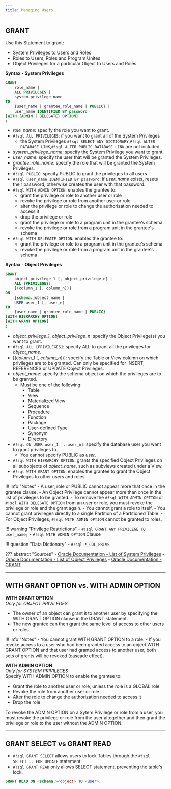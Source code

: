 ```yaml
---
title: Managing Users
---
```


## GRANT
Use this Statement to grant:

- System Privileges to Users and Roles
- Roles to Users, Roles and Program Unites
- Object Privileges for a particular Object to Users and Roles

**Syntax - System Privileges**
```sql
GRANT
	role_name |
	ALL PRIVILEGES |
	system_privilege_name
TO
	{user_name | grantee_role_name | PUBLIC} |
	user_name IDENTIFIED BY password
[WITH {ADMIN | DELEGATE} OPTION]
;
```

- *role_name*: specify the role you want to grant.
- `#!sql ALL PRIVILEGES`: if you want to grant all of the System Privileges
	- the System Privileges `#!sql SELECT ANY DICTIONARY`,`#!sql ALTER DATABASE LINK`,`#!sql ALTER PUBLIC DATABASE LINK` are not included.
- *system_privilege_name*: specify the System Privilege you want to grant.
- *user_name*: specify the user that will be granted the System Privileges.
- *grantee_role_name*: specify the role that will be granted the System Privileges.
- `#!sql PUBLIC`: specify PUBLIC to grant the privileges to all users.
- `#!sql user_name IDENTIFIED BY password`: if *user_name* exists, resets their password, otherwise creates the user with that password.
- `#!sql WITH ADMIN OPTION`: enables the grantee to:
	- grant the privilege or role to another user or role
	- revoke the privilege or role from another user or role
	- alter the privilege or role to change the authorization needed to access it
	- drop the privilege or role
	- grant the privilege or role to a program unit in the grantee's schema
	- revoke the privilege or role from a program unit in the grantee's schema
- `#!sql WITH DELEGATE OPTION`: enables the grantee to:
	- grant the privilege or role to a program unit in the grantee's schema
	- revoke the privilege or role from a program unit in the grantee's schema

**Syntax - Object Privileges**
```sql
GRANT
	object_privilege_1 [, object_privilege_n] |
	ALL [PRIVILEGES]
	[(column_1 [, column_n])]
ON
	[schema.]object_name |
	USER user_1 [, user_n]
TO
	{user_name | grantee_role_name | PUBLIC}
[WITH HIERARCHY OPTION]
[WITH GRANT OPTION]
;
```

- *object_privilege_1*, *object_privilege_n*: specify the Object Privilege(s) you want to grant.
- `#!sql ALL [PRIVILEGES]`: specify ALL to grant all the privileges for *object_name*.
- \[(*column_1* \[, *column_n*])]: specify the Table or View column on which privileges are to be granted. Can only be specified for INSERT, REFERENCES or UPDATE Object Privileges.
- *object_name*: specify the schema object on which the privileges are to be granted.
	- Must be one of the following:
		- Table
		- View
		- Materialized View
		- Sequence
		- Procedure
		- Function
		- Package
		- User-defined Type
		- Synonym
		- Directory
- `#!sql ON USER user_1 [, user_n]`: specify the database user you want to grant privileges to.
	- You cannot specify PUBLIC as *user*.
- `#!sql WITH HIERARCHY OPTION`: grants the specified Object Privileges on all subobjects of *object_name*, such as subviews created under a View.
- `#!sql WITH GRANT OPTION`: enables the grantee to grant the Object Privileges to other users and roles.

!!! info "Notes"
    - A user, role or PUBLIC cannot appear more that once in the grantee clause.
    - An Object Privilege cannot appear more than once in the list of privileges to be granted. 
    - To remove the `#!sql WITH ADMIN OPTION` or `#!sql WITH DELEGATE OPTION` from an user or role, you must revoke the privilege or role and the grant again.
    - You cannot grant a role to itself.
    - You cannot grant privileges directly to a single Partition of a Partitioned Table.
    - For Object Privileges, `#!sql WITH ADMIN OPTION` cannot be granted to roles.

!!! warning "Privilege Restrictions"
    - `#!sql GRANT ANY PRIVILEGE TO user_name;`
    - `#!sql WITH ADMIN OPTION` Clause

!!! question "Data Dictionary"
    - `#!sql *_COL_PRIVS`

??? abstract "Sources"
    - [Oracle Documentation - List of System Privileges](https://docs.oracle.com/en/database/oracle/oracle-database/21/sqlrf/GRANT.html#GUID-20B4E2C0-A7F8-4BC8-A5E8-BE61BDC41AC3__BABEFFEE)
    - [Oracle Documentation - List of Object Privileges](https://docs.oracle.com/en/database/oracle/oracle-database/21/sqlrf/GRANT.html#GUID-20B4E2C0-A7F8-4BC8-A5E8-BE61BDC41AC3__BGBCIIEG)
    - [Oracle Documentation - GRANT](https://docs.oracle.com/en/database/oracle/oracle-database/21/sqlrf/GRANT.html)

---

## WITH GRANT OPTION vs. WITH ADMIN OPTION

**WITH GRANT OPTION**  
*Only for OBJECT PRIVILEGES*

- The owner of an object can grant it to another user by specifying the WITH GRANT OPTION clause in the GRANT statement.
- The new grantee can then grant the same level of access to other users or roles.

!!! info "Notes"
    - You cannot grant WITH GRANT OPTION to a role.
    - If you revoke access to a user who had been granted access to an object WITH GRANT OPTION and that user had granted access to another user, both sets of grants will be revoked (cascade effect).

**WITH ADMIN OPTION**  
*Only for SYSTEM PRIVILEGES*  
Specify WITH ADMIN OPTION to enable the grantee to:

- Grant the role to another user or role, unless the role is a GLOBAL role
- Revoke the role from another user or role
- Alter the role to change the authorization needed to access it
- Drop the role

To revoke the ADMIN OPTION on a Sytem Privilege or role from a user, you must revoke the privilege or role from the user altogether and then grant the privilege or role to the user without the ADMIN OPTION.

---

## GRANT SELECT vs GRANT READ
- `#!sql GRANT SELECT` allows users to lock Tables through the `#!sql SELECT .. FOR UPDATE` statement.
- `#!sql GRANT READ` only allows SELECT statement, preventing the table's lock.

```sql
GRANT READ ON <schema.><object> TO <user>;
```